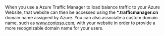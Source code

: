 When you use a Azure Traffic Manager to load balance traffic to your Azure Website, that website can then be accessed using the **\*.trafficmanager.cn** domain name assigned by Azure. You can also associate a custom domain name, such as www.contoso.com, with your website in order to provide a more recognizable domain name for your users.


